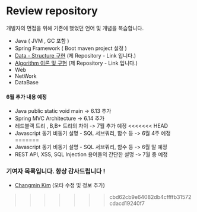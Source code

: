 
# **Review repository** 

개발자의 면접을 위해 기존에 했었던 언어 및 개념을 복습합니다.

* Java ( JVM , GC 포함 )
* Spring Framework ( Boot maven project 설정 )
* [Data - Structure 구현](https://github.com/StiKuan/Java_Data_Structure) (제 Repository - Link 입니다.)
* [Algorithm 이론 및 구현](https://github.com/StiKuan/Java_Algorithm) (제 Repository - Link 입니다.)
* Web 
* NetWork
* DataBase

  



#### 6월 추가 내용 예정 

* Java public static void main -> 6.13 추가
* Spring MVC Architecture -> 6.14 추가 
* 레드블랙 트리 , B,B+ 트리의 차이  -> 7월 추가 예정
<<<<<<< HEAD
* Javascript 동기 비동기 설명 - SQL 서브쿼리, 함수 등 -> 6월 4주 예정
=======
* Javascript 동기 비동기 설명 - SQL 서브쿼리, 함수 등 -> 6월 말 예정  
* REST API, XSS, SQL Injection 용어들의 간단한 설명 -> 7월 중 예정 


### 기여자 목록입니다. 항상 감사드립니다 !
* [Changmin Kim](https://github.com/changmin-dev) (오타 수정 및 정보 추가)

>>>>>>> cbd62cb9e64082db4cffffb31572cdacd19240f7

